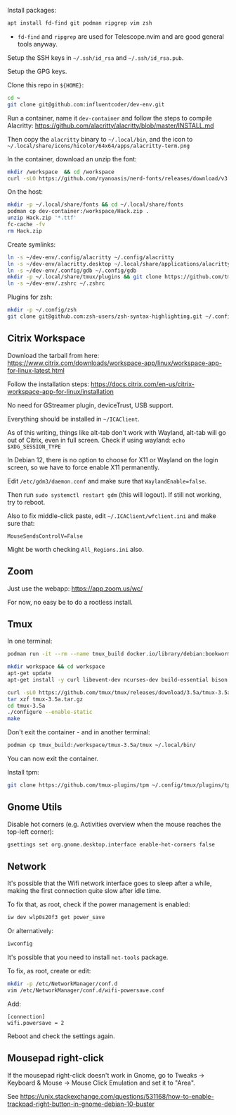Install packages:

```bash
apt install fd-find git podman ripgrep vim zsh
```

* `fd-find` and `ripgrep` are used for Telescope.nvim and are good general tools anyway.

Setup the SSH keys in `~/.ssh/id_rsa` and `~/.ssh/id_rsa.pub`.

Setup the GPG keys.

Clone this repo in `${HOME}`:

```bash
cd ~
git clone git@github.com:influentcoder/dev-env.git 
```

Run a container, name it `dev-container` and follow the steps to compile Alacritty: https://github.com/alacritty/alacritty/blob/master/INSTALL.md

Then copy the `alacritty` binary to `~/.local/bin`, and the icon to `~/.local/share/icons/hicolor/64x64/apps/alacritty-term.png`

In the container, download an unzip the font:

```bash
mkdir /workspace  && cd /workspace
curl -sLO https://github.com/ryanoasis/nerd-fonts/releases/download/v3.4.0/Hack.zip
```

On the host:

```bash
mkdir -p ~/.local/share/fonts && cd ~/.local/share/fonts
podman cp dev-container:/workspace/Hack.zip .
unzip Hack.zip '*.ttf'
fc-cache -fv
rm Hack.zip
```

Create symlinks:

```bash
ln -s ~/dev-env/.config/alacritty ~/.config/alacritty
ln -s ~/dev-env/alacritty.desktop ~/.local/share/applications/alacritty.desktop
ln -s ~/dev-env/.config/gdb ~/.config/gdb
mkdir -p ~/.local/share/tmux/plugins && git clone https://github.com/tmux-plugins/tpm ~/.local/share/tmux/plugins/tpm
ln -s ~/dev-env/.zshrc ~/.zshrc
```

Plugins for zsh:

```bash
mkdir -p ~/.config/zsh
git clone git@github.com:zsh-users/zsh-syntax-highlighting.git ~/.config/zsh/zsh-syntax-highlighting
```

## Citrix Workspace

Download the tarball from here: https://www.citrix.com/downloads/workspace-app/linux/workspace-app-for-linux-latest.html

Follow the installation steps: https://docs.citrix.com/en-us/citrix-workspace-app-for-linux/installation

No need for GStreamer plugin, deviceTrust, USB support.

Everything should be installed in `~/ICAClient`.

As of this writing, things like alt-tab don't work with Wayland, alt-tab will go out of Citrix, even in full screen.
Check if using wayland: `echo $XDG_SESSION_TYPE`

In Debian 12, there is no option to choose for X11 or Wayland on the login screen, so we have to force enable X11 permanently.

Edit `/etc/gdm3/daemon.conf` and make sure that `WaylandEnable=false`.

Then run `sudo systemctl restart gdm` (this will logout). If still not working, try to reboot.

Also to fix middle-click paste, edit `~/.ICAClient/wfclient.ini` and make sure that:                                                                                                                                                                                                     
                                                                                                                                                                                                                                                                                         
```                                                                                                                                                                                                                                                                                      
MouseSendsControlV=False                                                                                                                                                                                                                                                                 
```                                                                                                                                                                                                                                                                                      
                                                                                                                                                                                                                                                                                         
Might be worth checking `All_Regions.ini` also.

## Zoom

Just use the webapp: https://app.zoom.us/wc/

For now, no easy be to do a rootless install.

## Tmux

In one terminal:

```bash
podman run -it --rm --name tmux_build docker.io/library/debian:bookworm-slim /bin/bash

mkdir workspace && cd workspace
apt-get update
apt-get install -y curl libevent-dev ncurses-dev build-essential bison pkg-config

curl -sLO https://github.com/tmux/tmux/releases/download/3.5a/tmux-3.5a.tar.gz
tar xzf tmux-3.5a.tar.gz
cd tmux-3.5a
./configure --enable-static
make
```

Don't exit the container - and in another terminal:

```bash
podman cp tmux_build:/workspace/tmux-3.5a/tmux ~/.local/bin/
```

You can now exit the container.

Install tpm:

```bash
git clone https://github.com/tmux-plugins/tpm ~/.config/tmux/plugins/tpm
```

## Gnome Utils

Disable hot corners (e.g. Activities overview when the mouse reaches the top-left corner):

```bash
gsettings set org.gnome.desktop.interface enable-hot-corners false
```

## Network

It's possible that the Wifi network interface goes to sleep after a while, making the first connection quite slow after idle time.

To fix that, as root, check if the power management is enabled:

```bash
iw dev wlp0s20f3 get power_save
```

Or alternatively:

```bash
iwconfig
```

It's possible that you need to install `net-tools` package.

To fix, as root, create or edit:

```bash
mkdir -p /etc/NetworkManager/conf.d
vim /etc/NetworkManager/conf.d/wifi-powersave.conf
```

Add:

```
[connection]
wifi.powersave = 2
```

Reboot and check the settings again.

## Mousepad right-click

If the mousepad right-click doesn't work in Gnome, go to Tweaks -> Keyboard & Mouse -> Mouse Click Emulation and set it to "Area".

See https://unix.stackexchange.com/questions/531168/how-to-enable-trackpad-right-button-in-gnome-debian-10-buster
